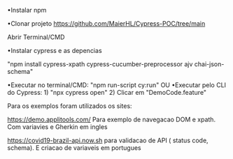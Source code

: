
•Instalar npm

•Clonar projeto
https://github.com/MaierHL/Cypress-POC/tree/main

Abrir Terminal/CMD

•Instalar cypress e as depencias

"npm install cypress-xpath cypress-cucumber-preprocessor ajv chai-json-schema"

•Executar no terminal/CMD: "npm run-script cy:run"
    OU
•Executar pelo CLI do Cypress: 1) "npx cypress open"
                               2) Clicar em "DemoCode.feature"


Para os exemplos foram utilizados os sites:

https://demo.applitools.com/  Para exemplo de navegacao DOM e xpath. Com variavies e Gherkin em ingles

https://covid19-brazil-api.now.sh para validacao de API ( status code, schema). E criacao de variaveis em portugues 


